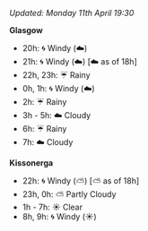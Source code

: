 *Updated: Monday 11th April 19:30*

**Glasgow**

* 20h: :cyclone: Windy (:cloud:)
* 21h: :cyclone: Windy (:cloud:) [:cloud: as of 18h]
* 22h, 23h: :umbrella: Rainy
* 0h, 1h: :cyclone: Windy (:cloud:)
* 2h: :umbrella: Rainy
* 3h - 5h: :cloud: Cloudy
* 6h: :umbrella: Rainy
* 7h: :cloud: Cloudy

**Kissonerga**

* 22h: :cyclone: Windy (:partly_sunny:) [:partly_sunny: as of 18h]
* 23h, 0h: :partly_sunny: Partly Cloudy
* 1h - 7h: :sunny: Clear
* 8h, 9h: :cyclone: Windy (:sunny:)
